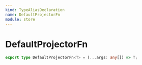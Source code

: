 ```yaml
---
kind: TypeAliasDeclaration
name: DefaultProjectorFn
module: store
---
```


# DefaultProjectorFn

```ts
export type DefaultProjectorFn<T> = (...args: any[]) => T;
```
